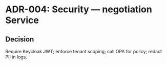 # ADR-004: Security — negotiation Service
## Decision
Require Keycloak JWT; enforce tenant scoping; call OPA for policy; redact PII in logs.
